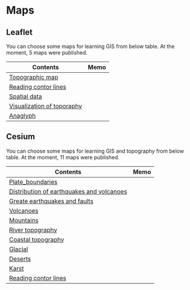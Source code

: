 # Maps

## Leaflet
You can choose some maps for learning GIS from below table.
At the moment, 5 maps were published.

|Contents|Memo|
|---|---|
|[Topographic map](https://gg-oer.github.io/maps/leaflet/2-m1.html)||
|[Reading contor lines](https://gg-oer.github.io/maps/leaflet/2-m2.html)||
|[Spatial data](https://gg-oer.github.io/maps/leaflet/3-m1.html)||
|[Visualization of toporaphy](https://gg-oer.github.io/maps/leaflet/4-m1.html)||
|[Anaglyph](https://gg-oer.github.io/maps/leaflet/4-m2.html)||

## Cesium
You can choose some maps for learning GIS and topography from below table. At the moment, 11 maps were published.

|Contents|Memo|
|---|---|
|[Plate_boundaries](https://gg-oer.github.io/maps/cesium/plate.html)||
|[Distribution of earthquakes and volcanoes](https://gg-oer.github.io/maps/cesium/eq_v.html)||
|[Greate earthquakes and faults](https://gg-oer.github.io/maps/cesium/earthquakes.html)||
|[Volcanoes](https://gg-oer.github.io/maps/cesium/volcanoes.html)||
|[Mountains](https://gg-oer.github.io/maps/cesium/mountains.html)||
|[River topography](https://gg-oer.github.io/maps/cesium/rivers.html)||
|[Coastal topography](https://gg-oer.github.io/maps/cesium/coastal.html)||
|[Glacial](https://gg-oer.github.io/maps/cesium/glacial.html)||
|[Deserts](https://gg-oer.github.io/maps/cesium/deserts.html)||
|[Karst](https://gg-oer.github.io/maps/cesium/karst.html)||
|[Reading contor lines](https://gg-oer.github.io/maps/cesium/cntr.html)||

